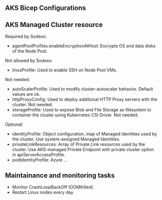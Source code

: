 AKS Bicep Configurations
------------------------

## AKS Managed Cluster resource

Required by Sodexo:

* agentPoolProfiles.enableEncryptionAtHost: Encrypts OS and data disks of the Node Pool.

Not allowed by Sodexo:

* linuxProfile: Used to enable SSH on Node Pool VMs. 

Not needed:

* autoScalerProfile: Used to modify cluster-autoscaler behavior. Default values are ok.
* httpProxyConfig: Used to deploy additional HTTP Proxy servers with the cluster. Not needed.
* storageProfile: Used to expose Blob and File Storage as filesystem to container the cluster using Kubernetes CSI Driver. Not needed.

Optional:

* identityProfile: Object configuration, map of Managed Identities used by the cluster. Use system-assigned Managed Identities.
* privateLinkResources: Array of Private Link resources used by the cluster. Use AKS-managed Private Endpoint with private cluster option in apiServerAccessProfile.
* podIdentityProfile: Azure ...

## Maintainance and monitoring tasks

* Monitor CrashLoopBackOff (OOMKilled).
* Restart Linux nodes every day.